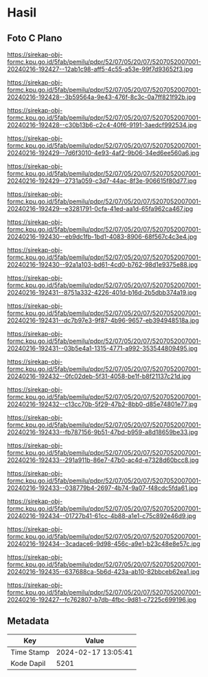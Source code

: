 # Hasil

## Foto C Plano

https://sirekap-obj-formc.kpu.go.id/5fab/pemilu/pdpr/52/07/05/20/07/5207052007001-20240216-192427--12ab1c98-aff5-4c55-a53e-99f7d93652f3.jpg

https://sirekap-obj-formc.kpu.go.id/5fab/pemilu/pdpr/52/07/05/20/07/5207052007001-20240216-192428--3b59564a-9e43-476f-8c3c-0a7ff821f92b.jpg

https://sirekap-obj-formc.kpu.go.id/5fab/pemilu/pdpr/52/07/05/20/07/5207052007001-20240216-192428--c30b13b6-c2c4-40f6-9191-3aedcf992534.jpg

https://sirekap-obj-formc.kpu.go.id/5fab/pemilu/pdpr/52/07/05/20/07/5207052007001-20240216-192429--7d6f3010-4e93-4af2-9b06-34ed6ee560a6.jpg

https://sirekap-obj-formc.kpu.go.id/5fab/pemilu/pdpr/52/07/05/20/07/5207052007001-20240216-192429--2731a059-c3d7-44ac-8f3e-906615f80d77.jpg

https://sirekap-obj-formc.kpu.go.id/5fab/pemilu/pdpr/52/07/05/20/07/5207052007001-20240216-192429--e3281791-0cfa-41ed-aa1d-65fa962ca467.jpg

https://sirekap-obj-formc.kpu.go.id/5fab/pemilu/pdpr/52/07/05/20/07/5207052007001-20240216-192430--eb9dc1fb-1bd1-4083-8906-68f567c4c3e4.jpg

https://sirekap-obj-formc.kpu.go.id/5fab/pemilu/pdpr/52/07/05/20/07/5207052007001-20240216-192430--92a1a103-bd61-4cd0-b762-98d1e9375e88.jpg

https://sirekap-obj-formc.kpu.go.id/5fab/pemilu/pdpr/52/07/05/20/07/5207052007001-20240216-192431--8751a332-4226-401d-b16d-2b5dbb374a19.jpg

https://sirekap-obj-formc.kpu.go.id/5fab/pemilu/pdpr/52/07/05/20/07/5207052007001-20240216-192431--dc7b97e3-9f87-4b96-9657-eb394948518a.jpg

https://sirekap-obj-formc.kpu.go.id/5fab/pemilu/pdpr/52/07/05/20/07/5207052007001-20240216-192431--03b5e4a1-1315-4771-a992-353544809495.jpg

https://sirekap-obj-formc.kpu.go.id/5fab/pemilu/pdpr/52/07/05/20/07/5207052007001-20240216-192432--0fc02deb-5f31-4058-be1f-b8f21137c21d.jpg

https://sirekap-obj-formc.kpu.go.id/5fab/pemilu/pdpr/52/07/05/20/07/5207052007001-20240216-192432--c13cc70b-5f29-47b2-8bb0-d85e74801e77.jpg

https://sirekap-obj-formc.kpu.go.id/5fab/pemilu/pdpr/52/07/05/20/07/5207052007001-20240216-192433--fb787156-9b51-47bd-b959-a8d18659be33.jpg

https://sirekap-obj-formc.kpu.go.id/5fab/pemilu/pdpr/52/07/05/20/07/5207052007001-20240216-192433--291a911b-86e7-47b0-ac4d-e7328d60bcc8.jpg

https://sirekap-obj-formc.kpu.go.id/5fab/pemilu/pdpr/52/07/05/20/07/5207052007001-20240216-192433--038779b4-2697-4b74-9a07-f48cdc5fda61.jpg

https://sirekap-obj-formc.kpu.go.id/5fab/pemilu/pdpr/52/07/05/20/07/5207052007001-20240216-192434--01727b41-61cc-4b88-a1e1-c75c892e46d9.jpg

https://sirekap-obj-formc.kpu.go.id/5fab/pemilu/pdpr/52/07/05/20/07/5207052007001-20240216-192434--3cadace6-9d98-456c-a9e1-b23c48e8e57c.jpg

https://sirekap-obj-formc.kpu.go.id/5fab/pemilu/pdpr/52/07/05/20/07/5207052007001-20240216-192435--637688ca-5b6d-423a-ab10-82bbceb62ea1.jpg

https://sirekap-obj-formc.kpu.go.id/5fab/pemilu/pdpr/52/07/05/20/07/5207052007001-20240216-192427--fc762807-b7db-4fbc-9d81-c7225c699196.jpg


## Metadata

| Key        | Value               |
| ---------- | ------------------- |
| Time Stamp | 2024-02-17 13:05:41 |
| Kode Dapil | 5201                |



